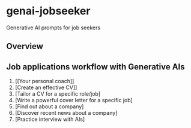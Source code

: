 # genai-jobseeker
Generative AI prompts for job seekers

## Overview 

## Job applications workflow with Generative AIs

1. [[Your personal coach]]
2. [Create an effective CV]]
3. [Tailor a CV for a specific role/job]
4. [Write a powerful cover letter for a specific job]
5. [Find out about a company]
6. [Discover recent news about a company]
7. [Practice interview with AIs]
